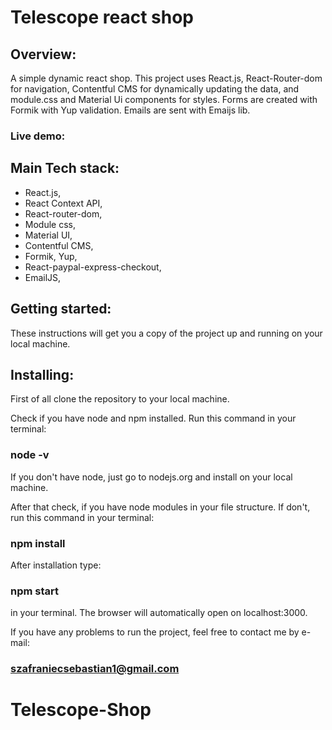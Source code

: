 # Telescope react shop

## Overview:

A simple dynamic react shop. This project uses React.js, React-Router-dom for navigation, Contentful CMS for dynamically updating the data, and module.css and Material Ui components for styles.
Forms are created with Formik with Yup validation.
Emails are sent with Emaijs lib.

### Live demo:

## Main Tech stack:

* React.js,
* React Context API,
* React-router-dom,
* Module css,
* Material UI,
* Contentful CMS,
* Formik, Yup,
* React-paypal-express-checkout,
* EmailJS,

## Getting started:

These instructions will get you a copy of the project up and running on your local machine.

## Installing:

First of all clone the repository to your local machine.

Check if you have node and npm installed.
Run this command in your terminal:

### node -v

If you don't have node, just go to nodejs.org and install on your local machine.

After that check, if you have node modules in your file structure.
If don't, run this command in your terminal:

### npm install

After installation type:

### npm start

in your terminal.
The browser will automatically open on localhost:3000.

If you have any problems to run the project, feel free to contact me by e-mail:

### szafraniecsebastian1@gmail.com
# Telescope-Shop

